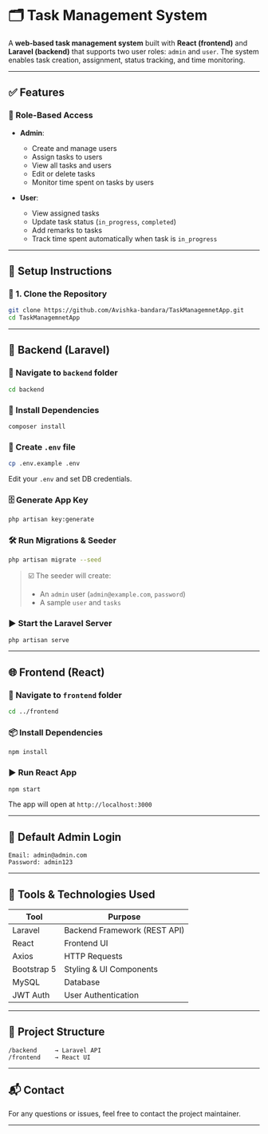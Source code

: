 # 🗂️ Task Management System

A **web-based task management system** built with **React (frontend)** and **Laravel (backend)** that supports two user roles: `admin` and `user`. The system enables task creation, assignment, status tracking, and time monitoring.

---

## ✅ Features

### 🔐 Role-Based Access
- **Admin**:
  - Create and manage users
  - Assign tasks to users
  - View all tasks and users
  - Edit or delete tasks
  - Monitor time spent on tasks by users

- **User**:
  - View assigned tasks
  - Update task status (`in_progress`, `completed`)
  - Add remarks to tasks
  - Track time spent automatically when task is `in_progress`

---

## 🚀 Setup Instructions

### 📁 1. Clone the Repository

```bash
git clone https://github.com/Avishka-bandara/TaskManagemnetApp.git
cd TaskManagemnetApp
```

---

## 🔧 Backend (Laravel)

### 📂 Navigate to `backend` folder

```bash
cd backend
```

### 🧩 Install Dependencies

```bash
composer install
```

### 🔐 Create `.env` file

```bash
cp .env.example .env
```

Edit your `.env` and set DB credentials.

### 🗄️ Generate App Key

```bash
php artisan key:generate
```

### 🛠️ Run Migrations & Seeder

```bash
php artisan migrate --seed
```

> ☑️ The seeder will create:
> - An `admin` user (`admin@example.com`, `password`)
> - A sample `user` and `tasks`

### ▶️ Start the Laravel Server

```bash
php artisan serve
```

---

## 🌐 Frontend (React)

### 📂 Navigate to `frontend` folder

```bash
cd ../frontend
```

### 📦 Install Dependencies

```bash
npm install
```

### ▶️ Run React App

```bash
npm start
```

The app will open at `http://localhost:3000`

---

## 🔑 Default Admin Login

```text
Email: admin@admin.com
Password: admin123
```

---

## 🧰 Tools & Technologies Used

| Tool         | Purpose                      |
|--------------|-------------------------------|
| Laravel      | Backend Framework (REST API)  |
| React        | Frontend UI                   |
| Axios        | HTTP Requests                 |
| Bootstrap 5  | Styling & UI Components       |
| MySQL        | Database                      |
| JWT Auth     | User Authentication           |

---

## 📌 Project Structure

```
/backend     → Laravel API
/frontend    → React UI
```

---

## 📬 Contact

For any questions or issues, feel free to contact the project maintainer.

---
